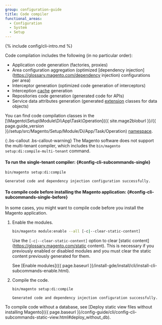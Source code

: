 ```yaml
---
group: configuration-guide
title: Code compiler
functional_areas:
  - Configuration
  - System
  - Setup
---
```


{% include config/cli-intro.md %}

Code compilation includes the following (in no particular order):

-   Application code generation (factories, proxies)
-   Area configuration aggregation (optimized [dependency injection](https://glossary.magento.com/dependency injection) configurations per area)
-   Interceptor generation (optimized code generation of interceptors)
-   Interception [cache](https://glossary.magento.com/cache) generation
-   Repositories code generation (generated code for APIs)
-   Service data attributes generation (generated [extension](https://glossary.magento.com/extension) classes for data objects)

You can find code compilation classes in the [\Magento\Setup\Module\Di\App\Task\Operation]({{ site.mage2bloburl }}/{{ page.guide_version }}/setup/src/Magento/Setup/Module/Di/App/Task/Operation) [namespace](https://glossary.magento.com/namespace).

{:.bs-callout .bs-callout-warning}
The Magento software does not support the multi-tenant compiler, which includes the `bin/magento setup:di:compile-multi-tenant` command.

#### To run the single-tenant compiler: {#config-cli-subcommands-single}

```bash
bin/magento setup:di:compile
```

```terminal
Generated code and dependency injection configuration successfully.
```

#### To compile code before installing the Magento application: {#config-cli-subcommands-single-before}

In some cases, you might want to compile code before you install the Magento application.

1.  Enable the modules.

    ```bash
    bin/magento module:enable --all [-c|--clear-static-content]
    ```

    Use the `[-c|--clear-static-content]` option to clear [static content](https://glossary.magento.com/static content). This is necessary if you previously enabled or disabled modules and you must clear the static content previously generated for them.

    See [Enable modules]({{ page.baseurl }}/install-gde/install/cli/install-cli-subcommands-enable.html).

1.  Compile the code.

    ```bash
    bin/magento setup:di:compile
    ```

    ```terminal
    Generated code and dependency injection configuration successfully.
    ```

To compile code without a database, see [Deploy static view files without installing Magento]({{ page.baseurl }}/config-guide/cli/config-cli-subcommands-static-view.html#deploy_without_db).
